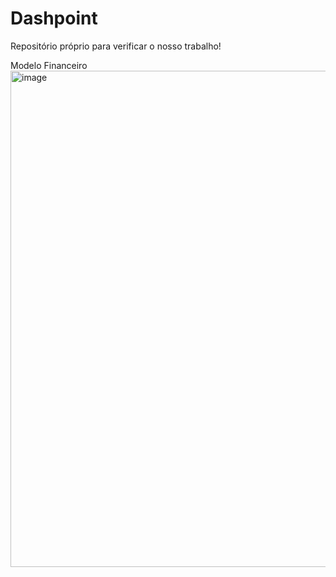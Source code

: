 # Dashpoint
Repositório próprio para verificar o nosso trabalho!

Modelo Financeiro
<img width="1860" height="794" alt="image" src="https://github.com/user-attachments/assets/17a43425-b0e6-4458-8809-902aa173730b" />

